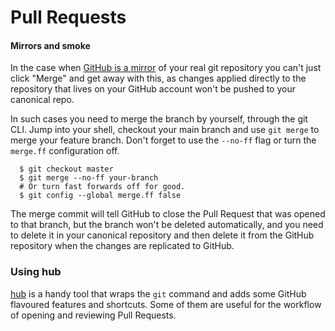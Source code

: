 # Pull Requests #

#### Mirrors and smoke ####

In the case when [GitHub is a mirror](http://blog.plataformatec.com.br/2013/05/how-to-properly-mirror-a-git-repository/) of your real git repository you can't just click "Merge" and get away with this, as changes applied directly to the repository that lives on your GitHub account won't be pushed to your canonical repo.

In such cases you need to merge the branch by yourself, through the git CLI. Jump into your shell, checkout your main branch and use ```git merge``` to merge your feature branch. Don't forget to use the ```--no-ff``` flag or turn the ```merge.ff``` configuration off.

```
  $ git checkout master
  $ git merge --no-ff your-branch
  # Or turn fast forwards off for good.
  $ git config --global merge.ff false
```

The merge commit will tell GitHub to close the Pull Request that was opened to that branch, but the branch won't be deleted automatically, and you need to delete it in your canonical repository and then delete it from the GitHub repository when the changes are replicated to GitHub.

### Using hub ###

[hub](http://github.com/github/hub) is a handy tool that wraps the ```git``` command and adds some GitHub flavoured features and shortcuts. Some of them are useful for the workflow of opening and reviewing Pull Requests.
